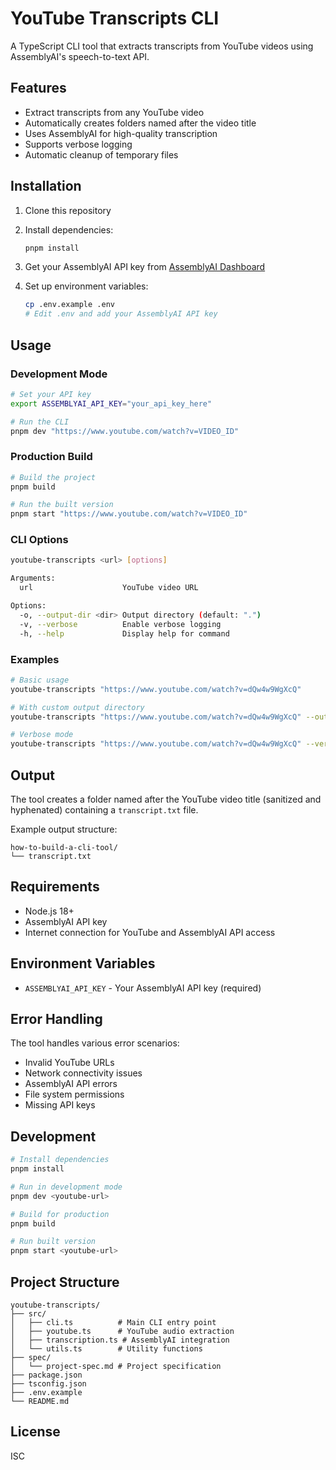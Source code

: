 # YouTube Transcripts CLI

A TypeScript CLI tool that extracts transcripts from YouTube videos using AssemblyAI's speech-to-text API.

## Features

- Extract transcripts from any YouTube video
- Automatically creates folders named after the video title
- Uses AssemblyAI for high-quality transcription
- Supports verbose logging
- Automatic cleanup of temporary files

## Installation

1. Clone this repository
2. Install dependencies:
   ```bash
   pnpm install
   ```

3. Get your AssemblyAI API key from [AssemblyAI Dashboard](https://www.assemblyai.com/dashboard/signup)

4. Set up environment variables:
   ```bash
   cp .env.example .env
   # Edit .env and add your AssemblyAI API key
   ```

## Usage

### Development Mode
```bash
# Set your API key
export ASSEMBLYAI_API_KEY="your_api_key_here"

# Run the CLI
pnpm dev "https://www.youtube.com/watch?v=VIDEO_ID"
```

### Production Build
```bash
# Build the project
pnpm build

# Run the built version
pnpm start "https://www.youtube.com/watch?v=VIDEO_ID"
```

### CLI Options

```bash
youtube-transcripts <url> [options]

Arguments:
  url                    YouTube video URL

Options:
  -o, --output-dir <dir> Output directory (default: ".")
  -v, --verbose          Enable verbose logging
  -h, --help             Display help for command
```

### Examples

```bash
# Basic usage
youtube-transcripts "https://www.youtube.com/watch?v=dQw4w9WgXcQ"

# With custom output directory
youtube-transcripts "https://www.youtube.com/watch?v=dQw4w9WgXcQ" --output-dir ./transcripts

# Verbose mode
youtube-transcripts "https://www.youtube.com/watch?v=dQw4w9WgXcQ" --verbose
```

## Output

The tool creates a folder named after the YouTube video title (sanitized and hyphenated) containing a `transcript.txt` file.

Example output structure:
```
how-to-build-a-cli-tool/
└── transcript.txt
```

## Requirements

- Node.js 18+
- AssemblyAI API key
- Internet connection for YouTube and AssemblyAI API access

## Environment Variables

- `ASSEMBLYAI_API_KEY` - Your AssemblyAI API key (required)

## Error Handling

The tool handles various error scenarios:
- Invalid YouTube URLs
- Network connectivity issues
- AssemblyAI API errors
- File system permissions
- Missing API keys

## Development

```bash
# Install dependencies
pnpm install

# Run in development mode
pnpm dev <youtube-url>

# Build for production
pnpm build

# Run built version
pnpm start <youtube-url>
```

## Project Structure

```
youtube-transcripts/
├── src/
│   ├── cli.ts          # Main CLI entry point
│   ├── youtube.ts      # YouTube audio extraction
│   ├── transcription.ts # AssemblyAI integration
│   └── utils.ts        # Utility functions
├── spec/
│   └── project-spec.md # Project specification
├── package.json
├── tsconfig.json
├── .env.example
└── README.md
```

## License

ISC